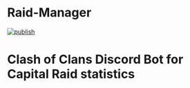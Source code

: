 # Raid-Manager

[![publish](https://github.com/EinEisbxr/Raid-Manager/actions/workflows/action.yml/badge.svg)](https://github.com/EinEisbxr/Raid-Manager/actions/workflows/action.yml)

# Clash of Clans Discord Bot for Capital Raid statistics
